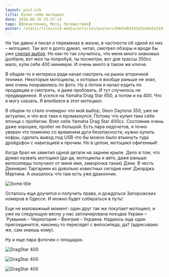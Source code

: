 ```yaml
---
layout: post.njk
title: Купил себе мотоцикл
date: 2016-06-26 15:37:14
tags: [Впечатления, Мото, Путешествия]
poster: /static/files/old-media/articles/posters/b8d3eb9105e52e0a5e2191634c21d8ac.jpg
---
```


Не так давно я писал о переменах в жизни, в частности об одной из них – мотоцикл. Так вот я долго думал, читал, смотрел обзоры и вроде бы уже [сделал выбор](/blog/2016/05/vybor-sdelan-no-eshche-nuzhno-chut-chut-porabotat/). Но как-то так случилось, что меня много знакомых долбали, вот мол ты попробуй, ты посмотри, вот для трассы 350cc мало, купи себе 400 минимум. И очень много в таком же ключе.

В общем-то я интереса ради начал смотреть на рынок вторичной техники. Некоторые мотоциклы, о которых я вообще раньше не знал, мне очень понравились по фото. Ну а потом я начал ездить по продавцам и смотреть, и даже пробовать. И тут случилось не предвиденное. Я уселся на Yamaha Drag Star 650, а потом и на 400. Что я могу сказать. Я влюбился в этот мотоцикл.

В общем-то стало очевидно что мой выбор, Geon Daytona 350, уже не актуален, и что все таки я промахнулся. Потому что купил таки себе японца с пробегом. Взял себе Yamaha Drag Star 400cc. Состояние очень даже хорошее, пробег не большой. Есть пара недочетов, я точно уверен что поменяю со временем дуги безопасности, нужно купить кофры, сделать вывод под USB что бы можно было втыкнуть туда дройдофон с навигацией и прочим. Но в целом, мотоцикл офигенный!

Когда брал не заметил одной детали на заднем крыле. Дело в том, что думал назвать мотоцикл (да-да, мотоциклы и авто, даже раньше велосипеды получают от меня имя, заморочка такая) Дэни. В честь Деенерис Таргариен из довольно известных сегодня книг Джорджа Мартина. А оказалось что там есть уже дракончик.

![Some title](/static/files/old-media/articles/deny-dragon.jpg)

Осталось еще доучится и получить права, и дождаться Запорожских номеров в Одессе. И можно будет собираться в путь!

Еще не маловажный момент: один друг так же покупает мотоцикл, и уже на следующую весну у нас запланирована поездка Украин – Румыния – Черногория – Венгрия – Украина. Надеюсь еще один присоединится, наконец-то пересядет с велосипеда, да? (адресовано же, сам знаешь кому).

Ну и еще пара фоточек с площадки.

![DragStar 400](/static/files/old-media/articles/posters/b8d3eb9105e52e0a5e2191634c21d8ac.jpg)

![DragStar 400](/static/files/old-media/bike1.jpg)

![DragStar 400](/static/files/old-media/bike2.jpg)
